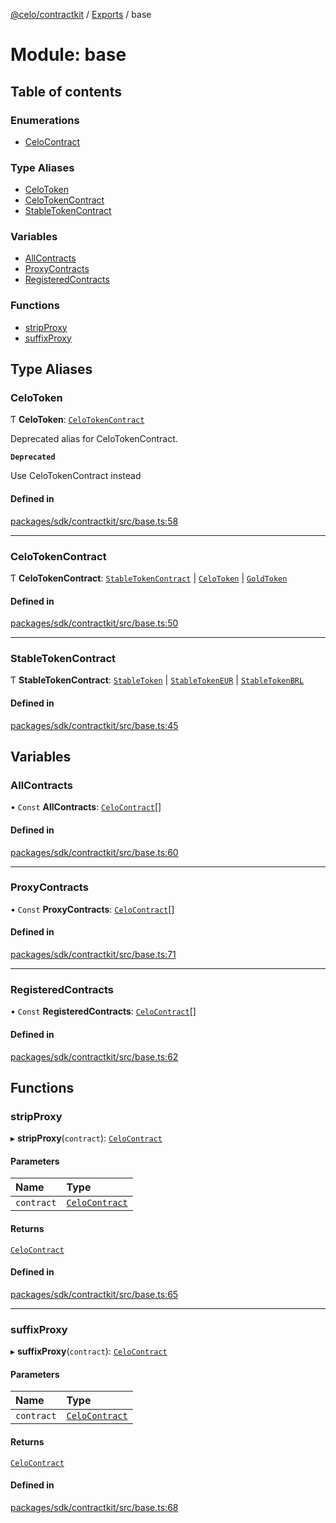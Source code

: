 [@celo/contractkit](../README.md) / [Exports](../modules.md) / base

# Module: base

## Table of contents

### Enumerations

- [CeloContract](../enums/base.CeloContract.md)

### Type Aliases

- [CeloToken](base.md#celotoken)
- [CeloTokenContract](base.md#celotokencontract)
- [StableTokenContract](base.md#stabletokencontract)

### Variables

- [AllContracts](base.md#allcontracts)
- [ProxyContracts](base.md#proxycontracts)
- [RegisteredContracts](base.md#registeredcontracts)

### Functions

- [stripProxy](base.md#stripproxy)
- [suffixProxy](base.md#suffixproxy)

## Type Aliases

### CeloToken

Ƭ **CeloToken**: [`CeloTokenContract`](base.md#celotokencontract)

Deprecated alias for CeloTokenContract.

**`Deprecated`**

Use CeloTokenContract instead

#### Defined in

[packages/sdk/contractkit/src/base.ts:58](https://github.com/celo-org/developer-tooling/blob/master/packages/sdk/contractkit/src/base.ts#L58)

___

### CeloTokenContract

Ƭ **CeloTokenContract**: [`StableTokenContract`](base.md#stabletokencontract) \| [`CeloToken`](../enums/base.CeloContract.md#celotoken) \| [`GoldToken`](../enums/base.CeloContract.md#goldtoken)

#### Defined in

[packages/sdk/contractkit/src/base.ts:50](https://github.com/celo-org/developer-tooling/blob/master/packages/sdk/contractkit/src/base.ts#L50)

___

### StableTokenContract

Ƭ **StableTokenContract**: [`StableToken`](../enums/base.CeloContract.md#stabletoken) \| [`StableTokenEUR`](../enums/base.CeloContract.md#stabletokeneur) \| [`StableTokenBRL`](../enums/base.CeloContract.md#stabletokenbrl)

#### Defined in

[packages/sdk/contractkit/src/base.ts:45](https://github.com/celo-org/developer-tooling/blob/master/packages/sdk/contractkit/src/base.ts#L45)

## Variables

### AllContracts

• `Const` **AllContracts**: [`CeloContract`](../enums/base.CeloContract.md)[]

#### Defined in

[packages/sdk/contractkit/src/base.ts:60](https://github.com/celo-org/developer-tooling/blob/master/packages/sdk/contractkit/src/base.ts#L60)

___

### ProxyContracts

• `Const` **ProxyContracts**: [`CeloContract`](../enums/base.CeloContract.md)[]

#### Defined in

[packages/sdk/contractkit/src/base.ts:71](https://github.com/celo-org/developer-tooling/blob/master/packages/sdk/contractkit/src/base.ts#L71)

___

### RegisteredContracts

• `Const` **RegisteredContracts**: [`CeloContract`](../enums/base.CeloContract.md)[]

#### Defined in

[packages/sdk/contractkit/src/base.ts:62](https://github.com/celo-org/developer-tooling/blob/master/packages/sdk/contractkit/src/base.ts#L62)

## Functions

### stripProxy

▸ **stripProxy**(`contract`): [`CeloContract`](../enums/base.CeloContract.md)

#### Parameters

| Name | Type |
| :------ | :------ |
| `contract` | [`CeloContract`](../enums/base.CeloContract.md) |

#### Returns

[`CeloContract`](../enums/base.CeloContract.md)

#### Defined in

[packages/sdk/contractkit/src/base.ts:65](https://github.com/celo-org/developer-tooling/blob/master/packages/sdk/contractkit/src/base.ts#L65)

___

### suffixProxy

▸ **suffixProxy**(`contract`): [`CeloContract`](../enums/base.CeloContract.md)

#### Parameters

| Name | Type |
| :------ | :------ |
| `contract` | [`CeloContract`](../enums/base.CeloContract.md) |

#### Returns

[`CeloContract`](../enums/base.CeloContract.md)

#### Defined in

[packages/sdk/contractkit/src/base.ts:68](https://github.com/celo-org/developer-tooling/blob/master/packages/sdk/contractkit/src/base.ts#L68)
